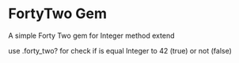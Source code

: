 # FortyTwo Gem

A simple Forty Two gem for Integer method extend

use .forty_two? for check if is equal Integer to 42 (true) or not (false) 
